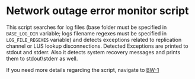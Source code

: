 # Network outage error monitor script

This script searches for log files (base folder must be specified in `BASE_LOG_DIR` variable; logs filename regexes must be specified in `LOG_FILE_REGEXES` variable) and detects exceptions related to replication channel or LUS lookup disconnections.
Detected Exceptions are printed to stdout and stderr.
Also it detects system recovery messages and prints them to stdout\stderr as well.



If you need more details regarding the script, navigate to [BW-1](http://10.8.1.184:8080/issue/BW-1)